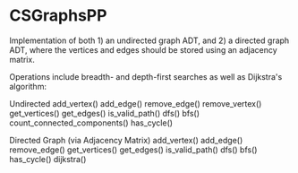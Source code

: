 # CSGraphsPP
Implementation of both 1) an undirected graph ADT, and 2) a directed graph ADT, where the vertices and edges should be stored using an adjacency matrix. 

Operations include breadth- and depth-first searches as well as Dijkstra's algorithm:

Undirected
add_vertex()
add_edge()
remove_edge()
remove_vertex()
get_vertices()
get_edges()
is_valid_path()
dfs()
bfs()
count_connected_components()
has_cycle()

Directed Graph (via Adjacency Matrix)
add_vertex()
add_edge()
remove_edge()
get_vertices()
get_edges()
is_valid_path()
dfs()
bfs()
has_cycle()
dijkstra()
